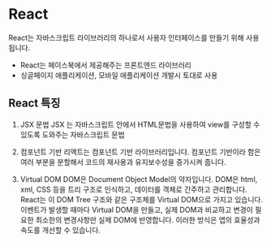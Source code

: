 # React
React는 자바스크립트 라이브러리의 하나로서 사용자 인터페이스를 만들기 위해 사용됩니다.

- React는 페이스북에서 제공해주는 프론트엔드 라이브러리
- 싱글페이지 애플리케이션, 모바일 애플리케이션 개발시 토대로 사용

## React 특징
1. JSX 문법
JSX 는 자바스크립트 안에서 HTML문법을 사용하여 view를 구성할 수 있도록 도와주는 자바스크립트 문법

2. 컴포넌트 기반
리액트는 컴포넌트 기반 라이브러리입니다. 컴포넌트 기반이라 함은 여러 부분을 분할해서 코드의 재사용과 유지보수성을 증가시켜 줍니다.

3. Virtual DOM
DOM은 Document Object Model의 약자입니다.
DOM은 html, xml, CSS 등을 트리 구조로 인식하고, 데이터를 객체로 간주하고 관리합니다. <br>
React는 이 DOM Tree 구조와 같은 구조체를 Virtual DOM으로 가지고 있습니다.<br>
이벤트가 발생할 때마다 Virtual DOM을 만들고, 실제 DOM과 비교하고 변경이 필요한 최소한의 변경사항만 실제 DOM에 반영합니다. 이러한 방식은 앱의 효율성과 속도를 개선할 수 있습니다.





